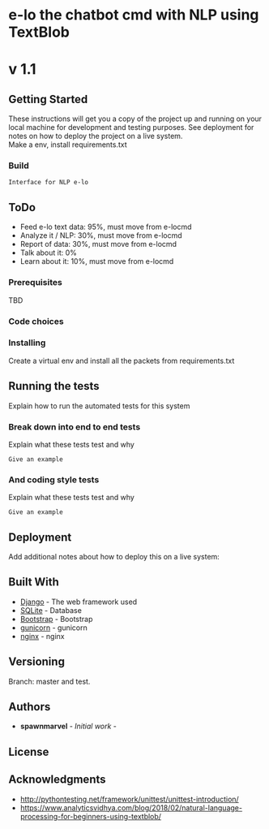 # e-lo the chatbot cmd with NLP using TextBlob
# v 1.1
## Getting Started
These instructions will get you a copy of the project up and running on your local machine for development and testing purposes. See deployment for notes on how to deploy the project on a live system.
<br>
Make a env, install requirements.txt
<br>
### Build
```
Interface for NLP e-lo
```


## ToDo

* Feed e-lo text data: 95%, must move from e-locmd
* Analyze it / NLP: 30%, must move from e-locmd
* Report of data: 30%, must move from e-locmd
* Talk about it: 0%
* Learn about it: 10%, must move from e-locmd


### Prerequisites

TBD

### Code choices

### Installing

Create a virtual env and install all the packets from requirements.txt
## Running the tests
Explain how to run the automated tests for this system
### Break down into end to end tests
Explain what these tests test and why

```
Give an example
```
### And coding style tests
Explain what these tests test and why
```
Give an example
```
## Deployment
Add additional notes about how to deploy this on a live system:


## Built With
* [Django](https://www.djangoproject.com/) - The web framework used
* [SQLite](https://www.sqlite.org/) - Database
* [Bootstrap](https://getbootstrap.com/) - Bootstrap
* [gunicorn](http://gunicorn.org/) - gunicorn
* [nginx](https://www.nginx.com/resources/wiki/) - nginx

## Versioning
Branch: master and test.


## Authors

* **spawnmarvel** - *Initial work* - 


## License


## Acknowledgments

* http://pythontesting.net/framework/unittest/unittest-introduction/
* https://www.analyticsvidhya.com/blog/2018/02/natural-language-processing-for-beginners-using-textblob/














